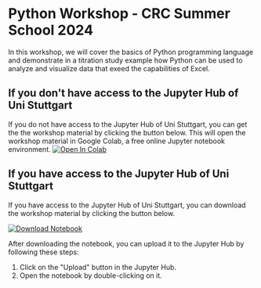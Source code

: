 # Python Workshop - CRC Summer School 2024

In this workshop, we will cover the basics of Python programming language and demonstrate in a titration study example how Python can be used to analyze and visualize data that exeed the capabilities of Excel.

## If you don't have access to the Jupyter Hub of Uni Stuttgart
If you do not have access to the Jupyter Hub of Uni Stuttgart, you can get the the workshop material by clicking the button below. This will open the workshop material in Google Colab, a free online Jupyter notebook environment.
<a target="_blank" href="https://colab.research.google.com/github/FAIRChemistry/pySummerSchool24/blob/main/workshop.ipynb">
  <img src="https://colab.research.google.com/assets/colab-badge.svg" alt="Open In Colab"/>
</a>

## If you have access to the Jupyter Hub of Uni Stuttgart
If you have access to the Jupyter Hub of Uni Stuttgart, you can download the workshop material by clicking the button below.

[![Download Notebook](https://img.shields.io/badge/Download-Notebook-brightgreen)](https://raw.githubusercontent.com/FAIRChemistry/pySummerSchool24/main/workshop.ipynb)

After downloading the notebook, you can upload it to the Jupyter Hub by following these steps:

1. Click on the "Upload" button in the Jupyter Hub.
2. Open the notebook by double-clicking on it.